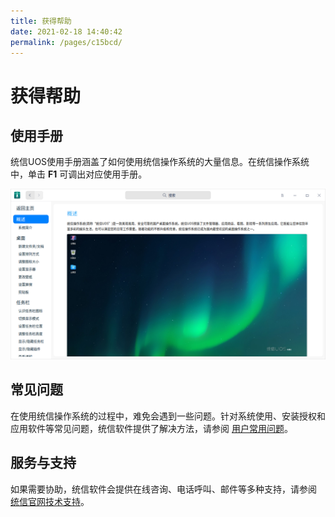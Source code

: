 ```yaml
---
title: 获得帮助
date: 2021-02-18 14:40:42
permalink: /pages/c15bcd/
---
```

# 获得帮助

## 使用手册

统信UOS使用手册涵盖了如何使用统信操作系统的大量信息。在统信操作系统中，单击 **F1** 可调出对应使用手册。

![0|usermunaul](./fig/usermunaul.png)

## 常见问题

在使用统信操作系统的过程中，难免会遇到一些问题。针对系统使用、安装授权和应用软件等常见问题，统信软件提供了解决方法，请参阅 [用户常用问题](https://doc.chinauos.com/content/BLnRdnQB_uwzIp6HT15K)。

## 服务与支持

如果需要协助，统信软件会提供在线咨询、电话呼叫、邮件等多种支持，请参阅 [统信官网技术支持](https://www.uniontech.com/service)。

